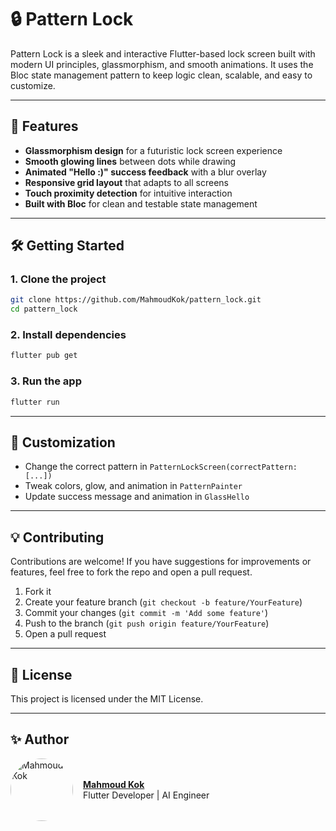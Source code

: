 # 🔒 Pattern Lock


Pattern Lock is a sleek and interactive Flutter-based lock screen built with modern UI principles, glassmorphism, and smooth animations. It uses the Bloc state management pattern to keep logic clean, scalable, and easy to customize.

---

## 🚀 Features

* **Glassmorphism design** for a futuristic lock screen experience
* **Smooth glowing lines** between dots while drawing
* **Animated "Hello :)" success feedback** with a blur overlay
* **Responsive grid layout** that adapts to all screens
* **Touch proximity detection** for intuitive interaction
* **Built with Bloc** for clean and testable state management

---

## 🛠 Getting Started

### 1. Clone the project

```sh
git clone https://github.com/MahmoudKok/pattern_lock.git
cd pattern_lock
```

### 2. Install dependencies

```sh
flutter pub get
```

### 3. Run the app

```sh
flutter run
```

---

## 🎯 Customization

* Change the correct pattern in `PatternLockScreen(correctPattern: [...])`
* Tweak colors, glow, and animation in `PatternPainter`
* Update success message and animation in `GlassHello`

---

## 💡 Contributing

Contributions are welcome! If you have suggestions for improvements or features, feel free to fork the repo and open a pull request.

1. Fork it
2. Create your feature branch (`git checkout -b feature/YourFeature`)
3. Commit your changes (`git commit -m 'Add some feature'`)
4. Push to the branch (`git push origin feature/YourFeature`)
5. Open a pull request

---

## 📄 License

This project is licensed under the MIT License.

---

## ✨ Author

<div style="display: flex; align-items: center; gap: 16px;">
  <img src="https://i.ibb.co/hRHxnkFj/image-2025-06-23-11-51-40.png" alt="Mahmoud Kok" width="100" height="100" style="border-radius: 50%; object-fit: cover;" />
  <div>
    <strong><a href="https://www.linkedin.com/in/mahmoud-kokeh/" target="_blank">Mahmoud Kok</a></strong><br />
    Flutter Developer | AI Engineer
  </div>
</div>
